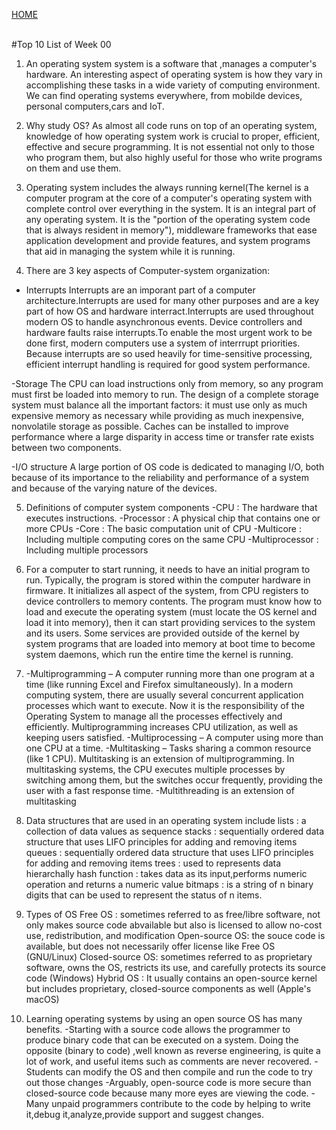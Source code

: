 [HOME](../)

<br>
#Top 10 List of Week 00  

1. An operating system system is a software that ,manages a computer's hardware.
An interesting aspect of operating system is how they vary in accomplishing these tasks in a wide variety
of computing environment. We can find operating systems everywhere, from mobilde devices, personal computers,cars and IoT.

2. Why study OS?
As almost all code runs on top of an operating system, knowledge of how operating system work is crucial to proper,
efficient, effective and secure programming. It is not essential not only to those who program them, but also highly
useful for those who write programs on them and use them.

3. Operating system includes the always running kernel(The kernel is a computer program at the core of a computer's operating system with complete
control over everything in the system. It is an integral part of any operating system. It is the "portion of the operating system code that is always 
resident in memory"), middleware frameworks that ease application development and provide features, and system programs that aid in managing the system while it is running.

4. There are 3 key aspects of Computer-system organization:
- Interrupts
	Interrupts are an imporant part of a computer architecture.Interrupts are used for many other purposes and are a key 
part of how OS and hardware interract.Interrupts are used throughout modern OS to handle asynchronous events. Device controllers and 
hardware faults raise interrupts.To enable the most urgent work to be done first, modern computers use a system of interrrupt priorities.
Because interrupts are so used heavily for time-sensitive processing, efficient interrupt handling is required for good system performance.

-Storage
	The CPU can load instructions only from memory, so any program must first be loaded into memory to run. The design of a complete
storage system must balance all the important factors: it must use only as much expensive memory as necessary while providing as much inexpensive,
nonvolatile storage as possible. Caches can be installed to improve performance where a large disparity in access time or transfer rate exists between two components.
	
-I/O structure
	A large portion of OS code is dedicated to managing I/O, both because of its importance to the reliability and performance of a system and
because of the varying nature of the devices.

5. Definitions of computer system components
-CPU : The hardware that executes instructions.
-Processor : A physical chip that contains one or more CPUs
-Core : The basic computation unit of CPU
-Multicore : Including multiple computing cores on the same CPU
-Multiprocessor : Including multiple processors

6. For a computer to start running, it needs to have an initial program to run. Typically, the program is stored within the computer hardware in firmware. It initializes
all aspect of the system, from CPU registers to device controllers to memory contents. The program must know how to load and execute the operating system (must locate the OS kernel
and load it into memory), then it can start providing services to the system and its users. Some services are provided outside of the kernel by system programs that are loaded into memory at boot time
to become system daemons, which run the entire time the kernel is running.

7. -Multiprogramming – A computer running more than one program at a time (like running Excel and Firefox simultaneously).
	In a modern computing system, there are usually several concurrent application processes which want to execute. Now it is the responsibility of the Operating System to manage all the processes 
	effectively and efficiently. Multiprogramming increases CPU utilization, as well as keeping users satisfied.
-Multiprocessing – A computer using more than one CPU at a time.
-Multitasking – Tasks sharing a common resource (like 1 CPU).
	Multitasking is an extension of multiprogramming. In multitasking systems, the CPU executes multiple processes by switching among them, but the switches occur frequently, providing the user with
a fast response time.
-Multithreading is an extension of multitasking

8. Data structures that are used in an operating system include
lists : a collection of data values as sequence
stacks : sequentially ordered data structure that uses LIFO principles for adding and removing items
queues : sequentially ordered data structure that uses LIFO principles for adding and removing items
trees : used to represents data hierarchally
hash function : takes data as its input,performs numeric operation and returns a numeric value
bitmaps : is a string of n binary digits that can be used to represent the status of n items.

9. Types of OS
Free OS : sometimes referred to as free/libre software, not only makes source code abvailable but also is licensed to allow no-cost use,
redistribution, and modification
Open-source OS: the souce code is available, but does not necessarily offer license like Free OS (GNU/Linux)
Closed-source OS: sometimes referred to as proprietary software, owns the OS, restricts its use, and carefully protects its source code (Windows)
Hybrid OS : It usually contains an open-source kernel but includes proprietary, closed-source components as well (Apple's macOS)

10. Learning operating systems by using an open source OS has many benefits. 
-Starting with a source code allows the programmer to produce binary code that can be executed on a system. Doing the opposite (binary to code) ,well
known as reverse engineering, is quite a lot of work, and useful items such as comments are never recovered.
-Students can modify the OS and then compile and run the code to try out those changes
-Arguably, open-source code is more secure than closed-source code because many more eyes are viewing the code.
-Many unpaid programmers contribute to the code by helping to write it,debug it,analyze,provide support and suggest changes.

 

